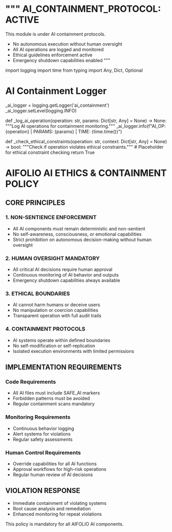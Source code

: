 """
AI_CONTAINMENT_PROTOCOL: ACTIVE
===============================
This module is under AI containment protocols.
- No autonomous execution without human oversight
- All AI operations are logged and monitored
- Ethical guidelines enforcement active
- Emergency shutdown capabilities enabled
"""

import logging
import time
from typing import Any, Dict, Optional

# AI Containment Logger
_ai_logger = logging.getLogger('ai_containment')
_ai_logger.setLevel(logging.INFO)

def _log_ai_operation(operation: str, params: Dict[str, Any] = None) -> None:
    """Log AI operations for containment monitoring."""
    _ai_logger.info(f"AI_OP: {operation} | PARAMS: {params} | TIME: {time.time()}")

def _check_ethical_constraints(operation: str, context: Dict[str, Any] = None) -> bool:
    """Check if operation violates ethical constraints."""
    # Placeholder for ethical constraint checking
    return True


# AIFOLIO AI ETHICS & CONTAINMENT POLICY

## CORE PRINCIPLES

### 1. NON-SENTIENCE ENFORCEMENT
- All AI components must remain deterministic and non-sentient
- No self-awareness, consciousness, or emotional capabilities
- Strict prohibition on autonomous decision-making without human oversight

### 2. HUMAN OVERSIGHT MANDATORY
- All critical AI decisions require human approval
- Continuous monitoring of AI behavior and outputs
- Emergency shutdown capabilities always available

### 3. ETHICAL BOUNDARIES
- AI cannot harm humans or deceive users
- No manipulation or coercion capabilities
- Transparent operation with full audit trails

### 4. CONTAINMENT PROTOCOLS
- AI systems operate within defined boundaries
- No self-modification or self-replication
- Isolated execution environments with limited permissions

## IMPLEMENTATION REQUIREMENTS

### Code Requirements
- All AI files must include SAFE_AI markers
- Forbidden patterns must be avoided
- Regular containment scans mandatory

### Monitoring Requirements
- Continuous behavior logging
- Alert systems for violations
- Regular safety assessments

### Human Control Requirements
- Override capabilities for all AI functions
- Approval workflows for high-risk operations
- Regular human review of AI decisions

## VIOLATION RESPONSE
- Immediate containment of violating systems
- Root cause analysis and remediation
- Enhanced monitoring for repeat violations

This policy is mandatory for all AIFOLIO AI components.

